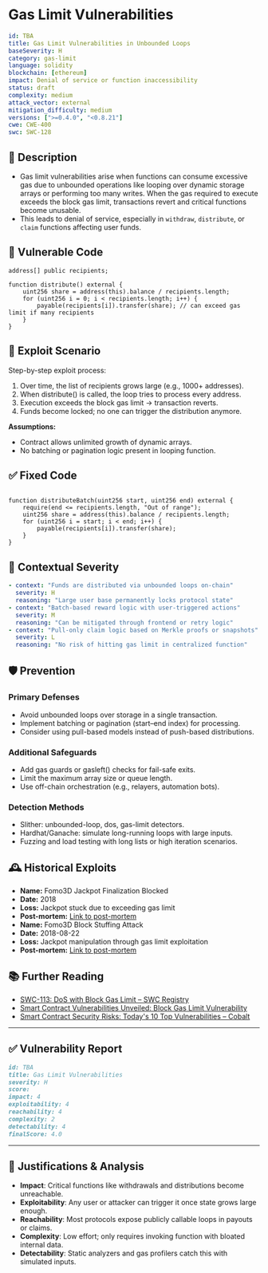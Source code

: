 # Gas Limit Vulnerabilities

```YAML
id: TBA
title: Gas Limit Vulnerabilities in Unbounded Loops 
baseSeverity: H
category: gas-limit
language: solidity
blockchain: [ethereum]
impact: Denial of service or function inaccessibility
status: draft
complexity: medium
attack_vector: external
mitigation_difficulty: medium
versions: [">=0.4.0", "<0.8.21"]
cwe: CWE-400
swc: SWC-128
```

## 📝 Description

- Gas limit vulnerabilities arise when functions can consume excessive gas due to unbounded operations like looping over dynamic storage arrays or performing too many writes. When the gas required to execute exceeds the block gas limit, transactions revert and critical functions become unusable. 
- This leads to denial of service, especially in `withdraw`, `distribute`, or `claim` functions affecting user funds.

## 🚨 Vulnerable Code

```solidity
address[] public recipients;

function distribute() external {
    uint256 share = address(this).balance / recipients.length;
    for (uint256 i = 0; i < recipients.length; i++) {
        payable(recipients[i]).transfer(share); // can exceed gas limit if many recipients
    }
}
```

## 🧪 Exploit Scenario

Step-by-step exploit process:

1. Over time, the list of recipients grows large (e.g., 1000+ addresses).
2. When distribute() is called, the loop tries to process every address.
3. Execution exceeds the block gas limit → transaction reverts.
4. Funds become locked; no one can trigger the distribution anymore.

**Assumptions:**

- Contract allows unlimited growth of dynamic arrays.
- No batching or pagination logic present in looping function.

## ✅ Fixed Code

```solidity

function distributeBatch(uint256 start, uint256 end) external {
    require(end <= recipients.length, "Out of range");
    uint256 share = address(this).balance / recipients.length;
    for (uint256 i = start; i < end; i++) {
        payable(recipients[i]).transfer(share);
    }
}
```

## 🧭 Contextual Severity

```yaml
- context: "Funds are distributed via unbounded loops on-chain"
  severity: H
  reasoning: "Large user base permanently locks protocol state"
- context: "Batch-based reward logic with user-triggered actions"
  severity: M
  reasoning: "Can be mitigated through frontend or retry logic"
- context: "Pull-only claim logic based on Merkle proofs or snapshots"
  severity: L
  reasoning: "No risk of hitting gas limit in centralized function"
```

## 🛡️ Prevention

### Primary Defenses

- Avoid unbounded loops over storage in a single transaction.
- Implement batching or pagination (start–end index) for processing.
- Consider using pull-based models instead of push-based distributions.

### Additional Safeguards

- Add gas guards or gasleft() checks for fail-safe exits.
- Limit the maximum array size or queue length.
- Use off-chain orchestration (e.g., relayers, automation bots).

### Detection Methods

- Slither: unbounded-loop, dos, gas-limit detectors.
- Hardhat/Ganache: simulate long-running loops with large inputs.
- Fuzzing and load testing with long lists or high iteration scenarios.

## 🕰️ Historical Exploits

- **Name:** Fomo3D Jackpot Finalization Blocked 
- **Date:** 2018 
- **Loss:** Jackpot stuck due to exceeding gas limit 
- **Post-mortem:** [Link to post-mortem](https://www.reddit.com/r/ethtrader/comments/94y5ry/fomo3d_gas_limit_bug/)
- **Name:** Fomo3D Block Stuffing Attack 
- **Date:** 2018-08-22 
- **Loss:** Jackpot manipulation through gas limit exploitation 
- **Post-mortem:** [Link to post-mortem](https://medium.com/@0xkaden/the-encyclopedia-of-smart-contract-attacks-vulnerabilities-dfc1129fdaac) 

## 📚 Further Reading

- [SWC-113: DoS with Block Gas Limit – SWC Registry](https://swcregistry.io/docs/SWC-113/) 
- [Smart Contract Vulnerabilities Unveiled: Block Gas Limit Vulnerability](https://medium.com/coinmonks/smart-contract-vulnerabilities-unveiled-block-gas-limit-vulnerability-6499fd5c579b) 
- [Smart Contract Security Risks: Today's 10 Top Vulnerabilities – Cobalt](https://www.cobalt.io/blog/smart-contract-security-risks) 

---

## ✅ Vulnerability Report 

```markdown
id: TBA
title: Gas Limit Vulnerabilities 
severity: H
score:
impact: 4         
exploitability: 4 
reachability: 4   
complexity: 2     
detectability: 4  
finalScore: 4.0
```

---

## 📄 Justifications & Analysis

- **Impact**: Critical functions like withdrawals and distributions become unreachable.
- **Exploitability**: Any user or attacker can trigger it once state grows large enough.
- **Reachability**: Most protocols expose publicly callable loops in payouts or claims.
- **Complexity**: Low effort; only requires invoking function with bloated internal data.
- **Detectability**: Static analyzers and gas profilers catch this with simulated inputs.
